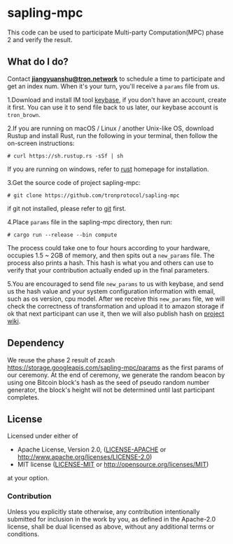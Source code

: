 # sapling-mpc

This code can be used to participate Multi-party Computation(MPC) phase 2 and verify the result.

## What do I do?

Contact **jiangyuanshu@tron.network** to schedule a time to participate and get an index num. When it's your turn, you'll receive a `params` file from us.

1.Download and install IM tool [keybase](https://keybase.io/), if you don't have an account, create it first. You can use it to send file back to us later, our keybase account is `tron_brown`.

2.If you are running on macOS / Linux / another Unix-like OS, download Rustup and install Rust, run the following in your terminal, then follow the on-screen instructions:               
```
# curl https://sh.rustup.rs -sSf | sh
```

If you are running on windows, refer to [rust](https://www.rust-lang.org/learn/get-started) homepage for installation.

3.Get the source code of project sapling-mpc:
```
# git clone https://github.com/tronprotocol/sapling-mpc
```
if git not installed, please refer to [git](https://git-scm.com/downloads) first.

4.Place `params` file in the sapling-mpc directory, then run:
```
# cargo run --release --bin compute
```

The process could take one to four hours according to your hardware, occupies 1.5 ~ 2GB of memory, and then spits out a `new_params` file. The process also prints a hash. This hash is what you and others can use to verify that your contribution actually ended up in the final parameters. 

5.You are encouraged to send file `new_params` to us with keybase, and send us the hash value and your system configuration information with email, such as os version, cpu model. After we receive this `new_params` file, we will check the correctness of transformation and upload it to amazon storage if ok that next participant can use it, then we will also publish hash on [project wiki](https://github.com/tronprotocol/sapling-mpc/wiki).

## Dependency
We reuse the phase 2 result of zcash https://storage.googleapis.com/sapling-mpc/params as the first params of our ceremony. At the end of ceremony, we generate the random beacon by using one Bitcoin block's hash as the seed of pseudo random number generator, the block's height will not be determined until last participant completes.

## License

Licensed under either of

 * Apache License, Version 2.0, ([LICENSE-APACHE](LICENSE-APACHE) or http://www.apache.org/licenses/LICENSE-2.0)
 * MIT license ([LICENSE-MIT](LICENSE-MIT) or http://opensource.org/licenses/MIT)

at your option.

### Contribution

Unless you explicitly state otherwise, any contribution intentionally
submitted for inclusion in the work by you, as defined in the Apache-2.0
license, shall be dual licensed as above, without any additional terms or
conditions.
